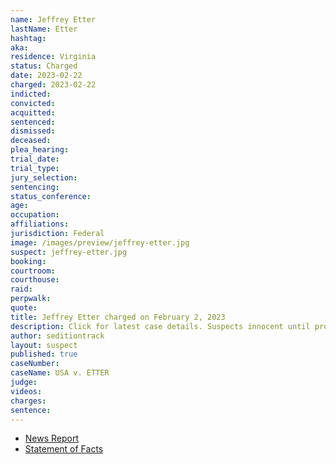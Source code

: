 ```yaml
---
name: Jeffrey Etter
lastName: Etter
hashtag:
aka:
residence: Virginia
status: Charged
date: 2023-02-22
charged: 2023-02-22
indicted:
convicted:
acquitted:
sentenced:
dismissed:
deceased:
plea_hearing:
trial_date:
trial_type:
jury_selection:
sentencing:
status_conference:
age:
occupation:
affiliations:
jurisdiction: Federal
image: /images/preview/jeffrey-etter.jpg
suspect: jeffrey-etter.jpg
booking:
courtroom:
courthouse:
raid:
perpwalk:
quote:
title: Jeffrey Etter charged on February 2, 2023
description: Click for latest case details. Suspects innocent until proven guilty.
author: seditiontrack
layout: suspect
published: true
caseNumber:
caseName: USA v. ETTER
judge:
videos:
charges:
sentence:
---
```


- [News Report](https://www.13newsnow.com/article/news/crime/portsmouth-man-charged-alleged-involvement-2021-capitol-riot/291-b6566e33-b745-4f69-8a30-6f9a424a86a8)
- [Statement of Facts](https://storage.courtlistener.com/recap/gov.uscourts.dcd.252414/gov.uscourts.dcd.252414.1.1.pdf)

